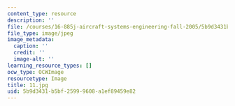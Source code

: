 ```yaml
---
content_type: resource
description: ''
file: /courses/16-885j-aircraft-systems-engineering-fall-2005/5b9d3431b5bf25999608a1ef89459e82_11.jpg
file_type: image/jpeg
image_metadata:
  caption: ''
  credit: ''
  image-alt: ''
learning_resource_types: []
ocw_type: OCWImage
resourcetype: Image
title: 11.jpg
uid: 5b9d3431-b5bf-2599-9608-a1ef89459e82
---
```

